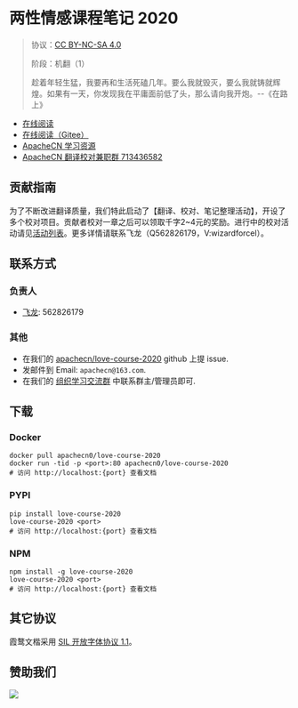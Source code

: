<!--
    需要填充的占位符：
    
    README.md
    
        两性情感课程笔记 2020：文档中文名
        {nameEn}：文档英文名
        {urlEn}：文档原始链接
        lvcs20：域名前缀
        飞龙：负责人名称
        wizardforcel：负责人 Github 用户名
        562826179：负责人 QQ
        love-course-2020：ApacheCN 的 Github 仓库名称
        love-course-2020：DockerHub 仓库名称
        love-course-2020：PYPI 包名称
        love-course-2020：NPM 包名称
    
    CNAME
    
        lvcs20：域名前缀

    index.html
    
        两性情感课程笔记 2020：文档中文名
        #e51837：显示颜色
        love-course-2020：ApacheCN 的 Github 仓库名称

    asset/docsify-apachecn-footer.js
    
        love-course-2020：ApacheCN 的 Github 仓库名称
-->

# 两性情感课程笔记 2020

> 协议：[CC BY-NC-SA 4.0](http://creativecommons.org/licenses/by-nc-sa/4.0/)
> 
> 阶段：机翻（1）
> 
> 趁着年轻生猛，我要再和生活死磕几年。要么我就毁灭，要么我就铸就辉煌。如果有一天，你发现我在平庸面前低了头，那么请向我开炮。--《在路上》

* [在线阅读](https://lvcs20.apachecn.org)
* [在线阅读（Gitee）](https://apachecn.gitee.io/doc-template/)
* [ApacheCN 学习资源](http://docs.apachecn.org/)
* [ApacheCN 翻译校对兼职群 713436582](https://jq.qq.com/?_wv=1027&k=VSNtgpjb)

## 贡献指南

为了不断改进翻译质量，我们特此启动了【翻译、校对、笔记整理活动】，开设了多个校对项目。贡献者校对一章之后可以领取千字2\~4元的奖励。进行中的校对活动请见[活动列表](https://home.apachecn.org/#/docs/activity/docs-activity)。更多详情请联系飞龙（Q562826179，V:wizardforcel）。

## 联系方式

### 负责人

* [飞龙](https://github.com/wizardforcel): 562826179

### 其他

*   在我们的 [apachecn/love-course-2020](https://github.com/apachecn/love-course-2020) github 上提 issue.
*   发邮件到 Email: `apachecn@163.com`.
*   在我们的 [组织学习交流群](https://www.apachecn.org/#/docs/join) 中联系群主/管理员即可.

## 下载

### Docker

```
docker pull apachecn0/love-course-2020
docker run -tid -p <port>:80 apachecn0/love-course-2020
# 访问 http://localhost:{port} 查看文档
```

### PYPI

```
pip install love-course-2020
love-course-2020 <port>
# 访问 http://localhost:{port} 查看文档
```

### NPM

```
npm install -g love-course-2020
love-course-2020 <port>
# 访问 http://localhost:{port} 查看文档
```

## 其它协议

霞鹜文楷采用 [SIL 开放字体协议 1.1](https://github.com/lxgw/LxgwWenKai/blob/main/SIL_Open_Font_License_1.1.txt)。

## 赞助我们

![](http://data.apachecn.org/img/about/donate.jpg)
